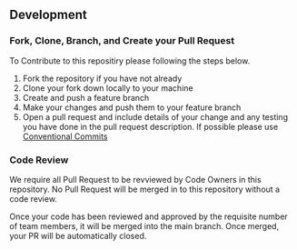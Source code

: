 
## Development

### Fork, Clone, Branch, and Create your Pull Request

To Contribute to this repositiry please following the steps below. 

1. Fork the repository if you have not already
2. Clone your fork down locally to your machine
3. Create and push a feature branch
4. Make your changes and push them to your feature branch
5. Open a pull request and include details of your change and any testing you have done in the pull request description. If possible please use [Conventional Commits](https://www.conventionalcommits.org/)
            
### Code Review

We require all Pull Request to be revviewed by Code Owners in this repository. No Pull Request will be merged in to this repository without a code review. 

Once your code has been reviewed and approved by the requisite number of team members, it will be merged into the main branch. Once merged, your PR will be automatically closed.
            
